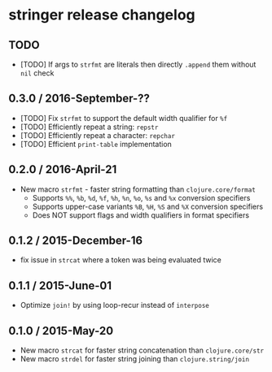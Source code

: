 # stringer release changelog

## TODO

- [TODO] If args to `strfmt` are literals then directly `.append` them without `nil` check


## 0.3.0 / 2016-September-??

- [TODO] Fix `strfmt` to support the default width qualifier for `%f`
- [TODO] Efficiently repeat a string: `repstr`
- [TODO] Efficiently repeat a character: `repchar`
- [TODO] Efficient `print-table` implementation


## 0.2.0 / 2016-April-21

- New macro `strfmt` - faster string formatting than `clojure.core/format`
  - Supports `%%`, `%b`, `%d`, `%f`, `%h`, `%n`, `%o`, `%s` and `%x` conversion specifiers
  - Supports upper-case variants `%B`, `%H`, `%S` and `%X` conversion specifiers
  - Does NOT support flags and width qualifiers in format specifiers


## 0.1.2 / 2015-December-16

- fix issue in `strcat` where a token was being evaluated twice


## 0.1.1 / 2015-June-01

- Optimize `join!` by using loop-recur instead of `interpose`


## 0.1.0 / 2015-May-20

- New macro `strcat` for faster string concatenation than `clojure.core/str`
- New macro `strdel` for faster string joining than `clojure.string/join`

